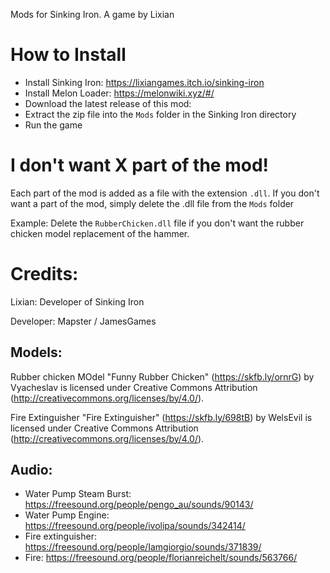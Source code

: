 Mods for Sinking Iron. A game by Lixian

# How to Install
- Install Sinking Iron: https://lixiangames.itch.io/sinking-iron
- Install Melon Loader: https://melonwiki.xyz/#/
- Download the latest release of this mod:
- Extract the zip file into the `Mods` folder in the Sinking Iron directory
- Run the game

# I don't want X part of the mod!
Each part of the mod is added as a file with the extension `.dll`. If you don't want a part of the mod, simply delete the .dll file from the `Mods` folder

Example: Delete the `RubberChicken.dll` file if you don't want the rubber chicken model replacement of the hammer.


# Credits:

Lixian: Developer of Sinking Iron

Developer: Mapster / JamesGames


## Models:

Rubber chicken MOdel
"Funny Rubber Chicken" (https://skfb.ly/ornrG) by Vyacheslav is licensed under Creative Commons Attribution (http://creativecommons.org/licenses/by/4.0/).

Fire Extinguisher
"Fire Extinguisher" (https://skfb.ly/698tB) by WelsEvil is licensed under Creative Commons Attribution (http://creativecommons.org/licenses/by/4.0/).

## Audio:
- Water Pump Steam Burst: https://freesound.org/people/pengo_au/sounds/90143/
- Water Pump Engine: https://freesound.org/people/ivolipa/sounds/342414/
- Fire extinguisher: https://freesound.org/people/Iamgiorgio/sounds/371839/
- Fire: https://freesound.org/people/florianreichelt/sounds/563766/